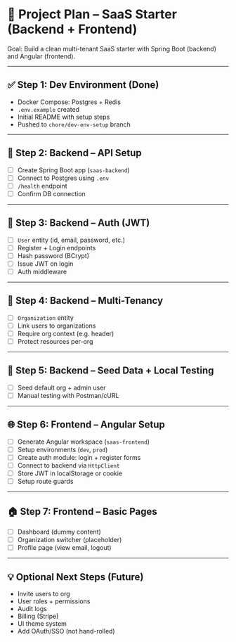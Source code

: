 # 📝 Project Plan – SaaS Starter (Backend + Frontend)

Goal: Build a clean multi-tenant SaaS starter with Spring Boot (backend) and Angular (frontend).

---

## ✅ Step 1: Dev Environment (Done)

* Docker Compose: Postgres + Redis
* `.env.example` created
* Initial README with setup steps
* Pushed to `chore/dev-env-setup` branch

---

## 🔨 Step 2: Backend – API Setup

* [ ] Create Spring Boot app (`saas-backend`)
* [ ] Connect to Postgres using `.env`
* [ ] `/health` endpoint
* [ ] Confirm DB connection

---

## 🔐 Step 3: Backend – Auth (JWT)

* [ ] `User` entity (id, email, password, etc.)
* [ ] Register + Login endpoints
* [ ] Hash password (BCrypt)
* [ ] Issue JWT on login
* [ ] Auth middleware

---

## 🏢 Step 4: Backend – Multi-Tenancy

* [ ] `Organization` entity
* [ ] Link users to organizations
* [ ] Require org context (e.g. header)
* [ ] Protect resources per-org

---

## 🧪 Step 5: Backend – Seed Data + Local Testing

* [ ] Seed default org + admin user
* [ ] Manual testing with Postman/cURL

---

## 🌐 Step 6: Frontend – Angular Setup

* [ ] Generate Angular workspace (`saas-frontend`)
* [ ] Setup environments (`dev`, `prod`)
* [ ] Create auth module: login + register forms
* [ ] Connect to backend via `HttpClient`
* [ ] Store JWT in localStorage or cookie
* [ ] Setup route guards

---

## 🏠 Step 7: Frontend – Basic Pages

* [ ] Dashboard (dummy content)
* [ ] Organization switcher (placeholder)
* [ ] Profile page (view email, logout)

---

## 💡 Optional Next Steps (Future)

* Invite users to org
* User roles + permissions
* Audit logs
* Billing (Stripe)
* UI theme system
* Add OAuth/SSO (not hand-rolled)
